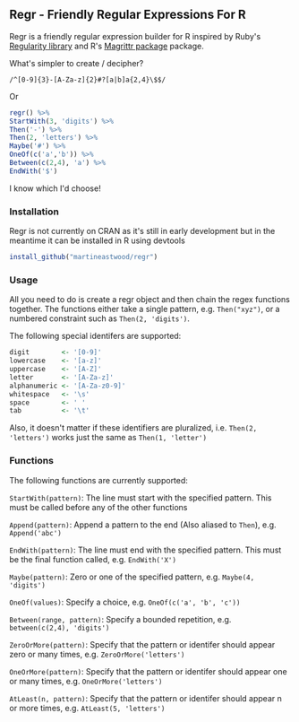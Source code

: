 ## Regr - Friendly Regular Expressions For R

Regr is a friendly regular expression builder for R inspired by Ruby's 
[Regularity library](https://github.com/andrewberls/regularity) and
R's [Magrittr package](https://github.com/smbache/magrittr) package. 

What's simpler to create / decipher?

```
/^[0-9]{3}-[A-Za-z]{2}#?[a|b]a{2,4}\$$/
```

Or

```R
regr() %>%
StartWith(3, 'digits') %>%
Then('-') %>%
Then(2, 'letters') %>%
Maybe('#') %>%
OneOf(c('a','b')) %>%
Between(c(2,4), 'a') %>%
EndWith('$')
```
I know which I'd choose!

### Installation
Regr is not currently on CRAN as it's still in early development but in the meantime it can be installed in R using devtools

```R
install_github("martineastwood/regr")
```

### Usage

All you need to do is create a regr object and then chain the 
regex functions together. The functions either take a single pattern, e.g. `Then("xyz")`,
or a numbered constraint such as `Then(2, 'digits')`.

The following special identifers are supported:

```R
digit        <- '[0-9]'
lowercase    <- '[a-z]'
uppercase    <- '[A-Z]'
letter       <- '[A-Za-z]'
alphanumeric <- '[A-Za-z0-9]'
whitespace   <- '\s'
space        <- ' '
tab          <- '\t'
```

Also, it doesn't matter if these identifiers are pluralized, i.e. `Then(2, 'letters')` works just 
the same as `Then(1, 'letter')`

### Functions

The following functions are currently supported:

`StartWith(pattern)`: The line must start with the specified pattern. This must be called before any of the other functions 

`Append(pattern)`: Append a pattern to the end (Also aliased to `Then`), e.g. `Append('abc')`

`EndWith(pattern)`: The line must end with the specified pattern. This must be the final function called, e.g. `EndWith('X')`

`Maybe(pattern)`: Zero or one of the specified pattern, e.g. `Maybe(4, 'digits')`

`OneOf(values)`: Specify a choice, e.g. `OneOf(c('a', 'b', 'c'))`

`Between(range, pattern)`: Specify a bounded repetition, e.g. `between(c(2,4), 'digits')`

`ZeroOrMore(pattern)`: Specify that the pattern or identifer should appear zero or many times, e.g. `ZeroOrMore('letters')`

`OneOrMore(pattern)`: Specify that the pattern or identifer should appear one or many times, e.g. `OneOrMore('letters')`

`AtLeast(n, pattern)`: Specify that the pattern or identifer should appear n or more times, e.g. `AtLeast(5, 'letters')`